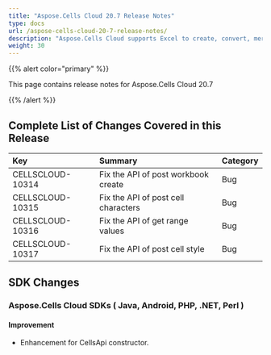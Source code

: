 ```yaml
---
title: "Aspose.Cells Cloud 20.7 Release Notes"
type: docs
url: /aspose-cells-cloud-20-7-release-notes/
description: "Aspose.Cells Cloud supports Excel to create, convert, merge, split, protected, inner object operation, and so on."
weight: 30
---
```


{{% alert color="primary" %}} 

This page contains release notes for Aspose.Cells Cloud 20.7

{{% /alert %}} 
## **Complete List of Changes Covered in this Release**

|**Key**|**Summary**|**Category**|
| :- | :- | :- |
|CELLSCLOUD-10314|Fix the API of post workbook create|Bug|
|CELLSCLOUD-10315|Fix the API of post cell characters|Bug|
|CELLSCLOUD-10316|Fix the API of get range values|Bug|
|CELLSCLOUD-10317|Fix the API of post cell style|Bug|
## **SDK Changes**
### **Aspose.Cells Cloud SDKs ( Java, Android, PHP, .NET, Perl )**
#### **Improvement**
- Enhancement for CellsApi constructor.
